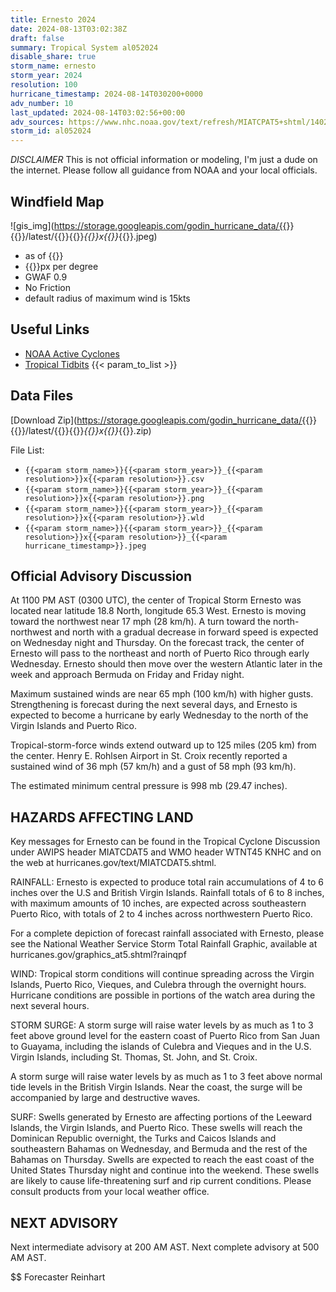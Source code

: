 ```yaml
---
title: Ernesto 2024
date: 2024-08-13T03:02:38Z
draft: false
summary: Tropical System al052024
disable_share: true
storm_name: ernesto
storm_year: 2024
resolution: 100
hurricane_timestamp: 2024-08-14T030200+0000
adv_number: 10
last_updated: 2024-08-14T03:02:56+00:00
adv_sources: https://www.nhc.noaa.gov/text/refresh/MIATCPAT5+shtml/140245.shtml;https://www.nhc.noaa.gov/refresh/graphics_at5+shtml/024921.shtml?cone
storm_id: al052024
---
```

*DISCLAIMER* This is not official information or modeling, I'm just a dude on the internet.  Please follow all guidance from NOAA and your local officials.

## Windfield Map
![gis_img](https://storage.googleapis.com/godin_hurricane_data/{{<param storm_name>}}{{<param storm_year>}}/latest/{{<param storm_name>}}{{<param storm_year>}}_{{<param resolution>}}x{{<param resolution>}}_{{<param hurricane_timestamp>}}.jpeg)

- as of {{<param last_updated>}}
- {{<param resolution>}}px per degree
- GWAF 0.9
- No Friction
- default radius of maximum wind is 15kts

## Useful Links
- [NOAA Active Cyclones](https://www.nhc.noaa.gov/)
- [Tropical Tidbits](https://www.tropicaltidbits.com/storminfo/)
{{< param_to_list >}}

## Data Files
[Download Zip](https://storage.googleapis.com/godin_hurricane_data/{{<param storm_name>}}{{<param storm_year>}}/latest/{{<param storm_name>}}{{<param storm_year>}}_{{<param resolution>}}x{{<param resolution>}}_{{<param hurricane_timestamp>}}.zip)

File List:
- `{{<param storm_name>}}{{<param storm_year>}}_{{<param resolution>}}x{{<param resolution>}}.csv`
- `{{<param storm_name>}}{{<param storm_year>}}_{{<param resolution>}}x{{<param resolution>}}.png`
- `{{<param storm_name>}}{{<param storm_year>}}_{{<param resolution>}}x{{<param resolution>}}.wld`
- `{{<param storm_name>}}{{<param storm_year>}}_{{<param resolution>}}x{{<param resolution>}}_{{<param hurricane_timestamp>}}.jpeg`


## Official Advisory Discussion
At 1100 PM AST (0300 UTC), the center of Tropical Storm Ernesto was 
located near latitude 18.8 North, longitude 65.3 West. Ernesto is 
moving toward the northwest near 17 mph (28 km/h). A turn toward the 
north-northwest and north with a gradual decrease in forward speed 
is expected on Wednesday night and Thursday. On the forecast track, 
the center of Ernesto will pass to the northeast and north of Puerto 
Rico through early Wednesday. Ernesto should then move over the 
western Atlantic later in the week and approach Bermuda on Friday 
and Friday night.
 
Maximum sustained winds are near 65 mph (100 km/h) with higher 
gusts. Strengthening is forecast during the next several days, and 
Ernesto is expected to become a hurricane by early Wednesday to the 
north of the Virgin Islands and Puerto Rico.
 
Tropical-storm-force winds extend outward up to 125 miles (205 km)
from the center. Henry E. Rohlsen Airport in St. Croix recently 
reported a sustained wind of 36 mph (57 km/h) and a gust of 58 mph 
(93 km/h).
 
The estimated minimum central pressure is 998 mb (29.47 inches).
 
 
HAZARDS AFFECTING LAND
----------------------
Key messages for Ernesto can be found in the Tropical Cyclone
Discussion under AWIPS header MIATCDAT5 and WMO header WTNT45 KNHC
and on the web at hurricanes.gov/text/MIATCDAT5.shtml.
 
RAINFALL: Ernesto is expected to produce total rain accumulations of
4 to 6 inches over the U.S and British Virgin Islands. Rainfall
totals of 6 to 8 inches, with maximum amounts of 10 inches, are
expected across southeastern Puerto Rico, with totals of 2 to 4
inches across northwestern Puerto Rico.
 
For a complete depiction of forecast rainfall associated with
Ernesto, please see the National Weather Service Storm Total
Rainfall Graphic, available at
hurricanes.gov/graphics_at5.shtml?rainqpf
 
WIND: Tropical storm conditions will continue spreading across the
Virgin Islands, Puerto Rico, Vieques, and Culebra through the
overnight hours. Hurricane conditions are possible in portions of
the watch area during the next several hours.
 
STORM SURGE: A storm surge will raise water levels by as much as 1
to 3 feet above ground level for the eastern coast of Puerto Rico
from San Juan to Guayama, including the islands of Culebra and
Vieques and in the U.S. Virgin Islands, including St. Thomas, St.
John, and St. Croix.
 
A storm surge will raise water levels by as much as 1 to 3 feet
above normal tide levels in the British Virgin Islands. Near the
coast, the surge will be accompanied by large and destructive waves.
 
SURF: Swells generated by Ernesto are affecting portions of the
Leeward Islands, the Virgin Islands, and Puerto Rico. These swells
will reach the Dominican Republic overnight, the Turks and Caicos
Islands and southeastern Bahamas on Wednesday, and Bermuda and the
rest of the Bahamas on Thursday. Swells are expected to reach the
east coast of the United States Thursday night and continue into the
weekend. These swells are likely to cause life-threatening surf and
rip current conditions. Please consult products from your local
weather office.
 
 
NEXT ADVISORY
-------------
Next intermediate advisory at 200 AM AST.
Next complete advisory at 500 AM AST.
 
$$
Forecaster Reinhart